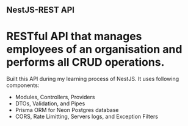 ## NestJS-REST API
# RESTful API that manages employees of an organisation and performs all CRUD operations.

Built this API during my learning process of NestJS. It uses following components:
- Modules, Controllers, Providers
- DTOs, Validation, and Pipes
- Prisma ORM for Neon Postgres database
- CORS, Rate Limitting, Servers logs, and Exception Filters
